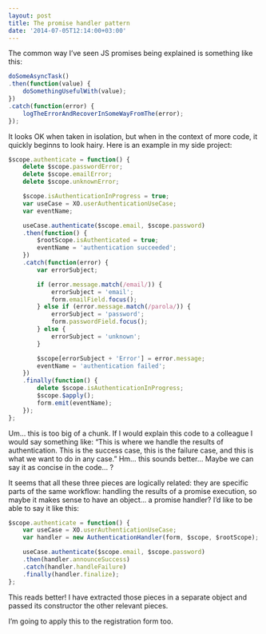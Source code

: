```yaml
---
layout: post
title: The promise handler pattern
date: '2014-07-05T12:14:00+03:00'
---
```

The common way I’ve seen JS promises being explained is something like this:

```js
doSomeAsyncTask()
.then(function(value) {
	doSomethingUsefulWith(value);
})
.catch(function(error) {
	logTheErrorAndRecoverInSomeWayFromThe(error);
});
```

It looks OK when taken in isolation, but when in the context of more code, it quickly beginns to look hairy. Here is an example in my side project:

```js
$scope.authenticate = function() {
	delete $scope.passwordError;
	delete $scope.emailError;
	delete $scope.unknownError;

	$scope.isAuthenticationInProgress = true;
	var useCase = XO.userAuthenticationUseCase;
	var eventName;

	useCase.authenticate($scope.email, $scope.password)
	.then(function() {
		$rootScope.isAuthenticated = true;
		eventName = 'authentication succeeded';
	})
	.catch(function(error) {
		var errorSubject;

		if (error.message.match(/email/)) {
			errorSubject = 'email';
			form.emailField.focus();
		} else if (error.message.match(/parola/)) {
			errorSubject = 'password';
			form.passwordField.focus();
		} else {
			errorSubject = 'unknown';
		}

		$scope[errorSubject + 'Error'] = error.message;
		eventName = 'authentication failed';
	})
	.finally(function() {
		delete $scope.isAuthenticationInProgress;
		$scope.$apply();
		form.emit(eventName);
	});
};
```

Um… this is too big of a chunk. If I would explain this code to a
colleague I would say something like: “This is where we handle the
results of authentication. This is the success case, this is the failure
case, and this is what we want to do in any case.” Hm… this sounds
better… Maybe we can say it as concise in the code… ?

It seems that all these three pieces are logically related: they are
specific parts of the same workflow: handling the results of a promise
execution, so maybe it makes sense to have an object… a promise handler?
I’d like to be able to say it like this:

```js
$scope.authenticate = function() {
	var useCase = XO.userAuthenticationUseCase;
	var handler = new AuthenticationHandler(form, $scope, $rootScope);

	useCase.authenticate($scope.email, $scope.password)
	.then(handler.announceSuccess)
	.catch(handler.handleFailure)
	.finally(handler.finalize);
};
```

This reads better! I have extracted those pieces in a separate object
and passed its constructor the other relevant pieces.

I’m going to apply this to the registration form too.
